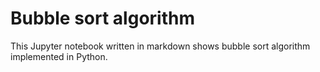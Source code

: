# Bubble sort algorithm
This Jupyter notebook written in markdown shows bubble sort algorithm implemented in Python.

